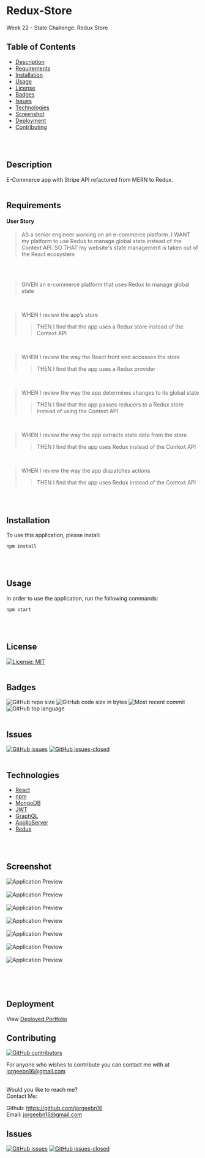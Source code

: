 # Redux-Store
Week 22 - State Challenge: Redux Store


## Table of Contents

* [Description](#Description)
* [Requirements](#Requirements)
* [Installation](#Installation)
* [Usage](#Usage)
* [License](#License)
* [Badges](#Badges)
* [Issues](#Issues)
* [Technologies](#Technologies)
* [Screenshot](#screenshot)
* [Deployment](#deployment)
* [Contributing](#Contributing)
</br>
</br>

## Description
E-Commerce app with Stripe API refactored from MERN to Redux. 
<br>
<br>

## Requirements

#### User Story
>AS a senior engineer working on an e-commerce platform. I WANT my platform to use Redux to manage global state instead of the Context API. SO THAT my website's state management is taken out of the React ecosystem
<br>
<br>

>GIVEN an e-commerce platform that uses Redux to manage global state
<br>

>WHEN I review the app’s store
>>THEN I find that the app uses a Redux store instead of the Context API
<br>

>WHEN I review the way the React front end accesses the store
>>THEN I find that the app uses a Redux provider
<br>

>WHEN I review the way the app determines changes to its global state
>>THEN I find that the app passes reducers to a Redux store instead of using the Context API
<br>

>WHEN I review the way the app extracts state data from the store
>>THEN I find that the app uses Redux instead of the Context API
<br>

>WHEN I review the way the app dispatches actions
>>THEN I find that the app uses Redux instead of the Context API
<br>
<br>

## Installation
To use this application, please install: 
```
npm install
```

<br/>
<br/>

## Usage
In order to use the application, run the following commands:
```
npm start
```

<br/>
<br/>

## License 
[![License: MIT](https://img.shields.io/badge/License-MIT-yellow.svg)](https://opensource.org/licenses/MIT)
</br>
</br>

## Badges
![GitHub repo size](https://img.shields.io/github/repo-size/jorgeebn16/redux-store)
![GitHub code size in bytes](https://img.shields.io/github/languages/code-size/jorgeebn16/redux-store)
![Most recent commit](https://img.shields.io/github/last-commit/jorgeebn16/redux-store)
![GitHub top language](https://img.shields.io/github/languages/top/jorgeebn16/redux-store)
</br>
</br>

## Issues
[![GitHub issues](https://img.shields.io/github/issues/jorgeebn16/redux-store.svg)](https://GitHub.com/jorgeebn16/redux-store/issues/)
[![GitHub issues-closed](https://img.shields.io/github/issues-closed/jorgeebn16/redux-store.svg)](https://GitHub.com/jorgeebn16/redux-store/issues?q=is%3Aissue+is%3Aclosed)
</br>
</br>

## Technologies
* [React](https://reactjs.org//)
* [npm](https://www.npmjs.com/)
* [MongoDB](https://www.mongodb.com/cloud/atlas)
* [JWT](https://jwt.io/)
* [GraphQL](https://graphql.org/)
* [ApolloServer](https://www.apollographql.com/docs/apollo-server/)
* [Redux](https://redux.js.org/)


<br/>
<br/>

## Screenshot
![Application Preview](./images/screenshot.png)<br/><br/>
![Application Preview](./images/screenshot1.png)<br/><br/>
![Application Preview](./images/screenshot2.png)<br/><br/>
![Application Preview](./images/screenshot3.png)<br/><br/>
![Application Preview](./images/screenshot4.png)<br/><br/>
![Application Preview](./images/screenshot5.png)<br/><br/>
![Application Preview](./images/screenshot6.png)<br/><br/>

</br>
</br>

## Deployment
View [Deployed Portfolio](https://jorgeebn16-booksearching.herokuapp.com/)

## Contributing
[![GitHub contributors](https://img.shields.io/github/contributors/jorgeebn16/redux-store.svg)](https://GitHub.com/jorgeebn16/redux-store/graphs/contributors/)

For anyone who wishes to contribute you can contact me with at jorgeebn16@gmail.com
</br>
</br>

Would you like to reach me?
</br>
Contact Me:

Github: https://github.com/jorgeebn16</br>
Email: jorgeebn16@gmail.com


## Issues
[![GitHub issues](https://img.shields.io/github/issues/jorgeebn16/redux-store.svg)](https://GitHub.com/jorgeebn16/redux-store/issues/)
[![GitHub issues-closed](https://img.shields.io/github/issues-closed/jorgeebn16/redux-store.svg)](https://GitHub.com/jorgeebn16/redux-store/issues?q=is%3Aissue+is%3Aclosed)

